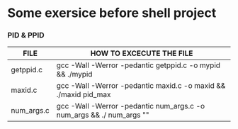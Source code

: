 # Some exersice before shell project

### PID & PPID 

| FILE | HOW TO EXCECUTE THE FILE |
| ------------- | ------------- |
| getppid.c | gcc -Wall -Werror -pedantic getppid.c -o mypid && ./mypid |
| maxid.c | gcc -Wall -Werror -pedantic maxid.c -o maxid && ./maxid pid_max |
| num_args.c | gcc -Wall -Werror -pedantic num_args.c -o num_args && ./ num_args "<any argument>" |
 
